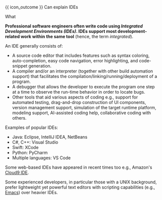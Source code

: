 <span id="prereqs"></span>

<span id="outcomes">{{ icon_outcome }} Can explain IDEs</span>

<span id="title">What</span>

<div id="body">

**Professional software engineers often write code using _Integrated Development Environments (IDEs)_. IDEs support most development-related work within the same tool** (hence, the term _integrated_).

An IDE generally consists of:

* A source code editor that includes features such as syntax coloring, auto-completion, easy code navigation, error highlighting, and code-snippet generation.
* A compiler and/or an interpreter (together with other build automation support) that facilitates the compilation/linking/running/deployment of a program.
* A debugger that allows the developer to execute the program one step at a time to observe the run-time behavior in order to locate bugs.
* Other tools that aid various aspects of coding e.g., support for automated testing, drag-and-drop construction of UI components, version management support, simulation of the target runtime platform, modeling support, AI-assisted coding help, collaborative coding with others.

Examples of popular IDEs:
* Java: Eclipse, IntelliJ IDEA, NetBeans
* C#, C++: Visual Studio
* Swift: XCode
* Python: PyCharm
* Multiple languages: VS Code

Some web-based IDEs have appeared in recent times too e.g., Amazon's [Cloud9 IDE](https://aws.amazon.com/cloud9/).

Some experienced developers, in particular those with a UNIX background, prefer lightweight yet powerful text editors with scripting capabilities (e.g., [Emacs](http://www.gnu.org/software/emacs/)) over heavier IDEs.

</div>

<div id="extras">
<include src="exercisesPanel.md" boilerplate/>
</div>
